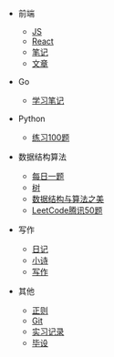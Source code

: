 * 前端
  * [JS](前端/js/README.md)
  * [React](前端/React/index.md)
  * [笔记](前端/笔记/index.md)
  * [文章](前端/文章/index.md)

* Go   
  * [学习笔记](go/learn/index.md)

* Python
  * [练习100题](Python/实例练习/index.md)  

* 数据结构算法   
  * [每日一题](数据结构算法/每日一题/README.md)
  * [树](数据结构算法/树/index.md)
  * [数据结构与算法之美](/数据结构算法/数据结构与算法之美（极客）/index.md)
  * [LeetCode腾讯50题](数据结构算法/LeetCode腾讯50题/index.md)

* 写作
  * [日记](diary/index.md)
  * [小诗](poem/index.md)
  * [写作](写作/index.md)
* 其他
  * [正则](其他/正则/index.md)  
  * [Git](其他/Git/index.md)  
  * [实习记录](其他/实习记录/index.md)  
  * [毕设](其他/毕设/index.md)  



